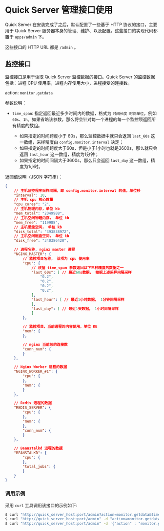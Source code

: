 # Quick Server 管理接口使用

Quick Server 在安装完成了之后，默认配置了一些基于 HTTP 协议的接口，主要用于 Quick Server 服务器本身的管理、维护、以及配置。这些接口的实现代码都置于 `apps/admin` 下。

这些接口的 HTTP URL 都是 `/admin` 。


## 监控接口

监控接口是用于读取 Quick Server 监控数据的接口。Quick Server 的监控数据包括：进程 CPU 使用率，进程内存使用大小，进程接受的连接数。

action: `monitor.getdata`

参数说明：

-   `time_span`: 指定返回最近多少时间内的数据，格式为 `时间长度 时间单位`，例如 `60s`、`1h`。如果省略该参数，那么将会针对每一个进程的每一个监控项返回所有精度的数组。

    -   如果指定的时间跨度小于 60s，那么监控数据中就只会返回 `last_60s` 这一数组，采样精度由 `config.monitor.interval` 决定；
    -   如果指定的时间跨度大于60s，但是小于1小时也就是3600s，那么就只会返回 `last_hour` 这一数组，精度为1分钟；
    -   如果指定的时间间隔大于3600s，那么只会返回 `last_day` 这一数组，精度为1小时。

返回值说明（JSON 字符串）：

```json
{
    // 主机监控程序采样间隔，即 config.monitor.interval 的值，单位秒
    "interval": 10,
    // 主机 cpu 核心数量
    "cpu_cores": "2",
    // 主机物理内存，单位 kb
    "mem_total": "2049988",
    // 主机空闲物理内存， 单位 kb
    "mem_free": "119988",
    // 主机硬盘空间， 单位 kb
    "disk_total": "393838972",
    // 主机空闲磁盘空间， 单位 kb
    "disk_free": "340386420",

    // 进程名称, nginx master 进程
    "NGINX_MASTER": {
        // 监控项目名称， 该项为 cpu 使用率
        "cpu": {
            // 根据 time_span 参数返回以下三种精度的数据之一
            "last_60s": [ // 最近60s数据， 根据上述采样间隔采样
                "0.2",
                "0.2",
                "0.2",
                "0.2",
            ],
            "last_hour": [ // 最近1小时数据， 1分钟间隔采样
            ],
            "last_day": [ // 最近1天数据， 1小时间隔采样
            ]
        },

        // 监控项目，当前进程的内容使用，单位 KB
        "mem": {
        },

        // nginx 当前总的连接数
        "conn_num": {
        }
    },

    // Nginx Worker 进程的数据
    "NGINX_WORKER_#1": {
        "cpu": {
        },
        "mem": {
        }
    },

    // Redis 进程的数据
    "REDIS_SERVER": {
        "cpu": {
        },
        "mem": {
        },
        "conn_num": {
        }
    },

    // Beanstalkd 进程的数据
    "BEANSTALKD": {
        "cpu": {
        },
        "total_jobs": {
        }
    }
}
```

### 调用示例

采用 `curl` 工具调用该接口的示例如下:

```bash
$ curl "http://quick_server_host:port/admin?action=monitor.getdata&time_span=5s"
$ curl "http://quick_server_host:port/admin" -d "action=monitor.getdata&time_span=5m"
$ curl "http://quick_server_host:port/admin" -d '{"action" : "monitor.getdata", "time_span" : "5h"}
```
